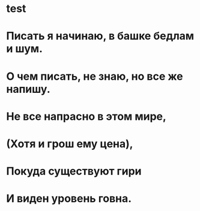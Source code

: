 # test

# Писать я начинаю, в башке бедлам и шум.
# О чем писать, не знаю, но все же напишу.
# Не все напрасно в этом мире,
# (Хотя и грош ему цена),
# Покуда существуют гири
# И виден уровень говна.
